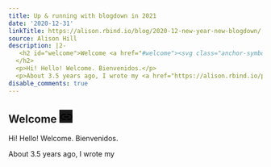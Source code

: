 ```yaml
---
title: Up & running with blogdown in 2021
date: '2020-12-31'
linkTitle: https://alison.rbind.io/blog/2020-12-new-year-new-blogdown/
source: Alison Hill
description: |2-
   <h2 id="welcome">Welcome <a href="#welcome"><svg class="anchor-symbol" aria-hidden="true" height="26" width="26" viewBox="0 0 22 22" xmlns="http://www.w3.org/2000/svg"> <path d="M0 0h24v24H0z" fill="currentColor"></path> <path d="M3.9 12c0-1.71 1.39-3.1 3.1-3.1h4V7H7c-2.76.0-5 2.24-5 5s2.24 5 5 5h4v-1.9H7c-1.71.0-3.1-1.39-3.1-3.1zM8 13h8v-2H8v2zm9-6h-4v1.9h4c1.71.0 3.1 1.39 3.1 3.1s-1.39 3.1-3.1 3.1h-4V17h4c2.76.0 5-2.24 5-5s-2.24-5-5-5z"></path> </svg></a>
  </h2>
  <p>Hi! Hello! Welcome. Bienvenidos.</p>
  <p>About 3.5 years ago, I wrote my <a href="https://alison.rbind.io/post/2017-06-12-up-and-runni ...
disable_comments: true
---
```

 <h2 id="welcome">Welcome <a href="#welcome"><svg class="anchor-symbol" aria-hidden="true" height="26" width="26" viewBox="0 0 22 22" xmlns="http://www.w3.org/2000/svg"> <path d="M0 0h24v24H0z" fill="currentColor"></path> <path d="M3.9 12c0-1.71 1.39-3.1 3.1-3.1h4V7H7c-2.76.0-5 2.24-5 5s2.24 5 5 5h4v-1.9H7c-1.71.0-3.1-1.39-3.1-3.1zM8 13h8v-2H8v2zm9-6h-4v1.9h4c1.71.0 3.1 1.39 3.1 3.1s-1.39 3.1-3.1 3.1h-4V17h4c2.76.0 5-2.24 5-5s-2.24-5-5-5z"></path> </svg></a>
</h2>
<p>Hi! Hello! Welcome. Bienvenidos.</p>
<p>About 3.5 years ago, I wrote my <a href="https://alison.rbind.io/post/2017-06-12-up-and-runni ...